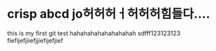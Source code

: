 # crisp abcd jo허허허ㅓ허허허힘들다….
this is my first git test
hahahahahahahahahah
sdfff123123123
fiefijefjiiefjjiefijefjief
